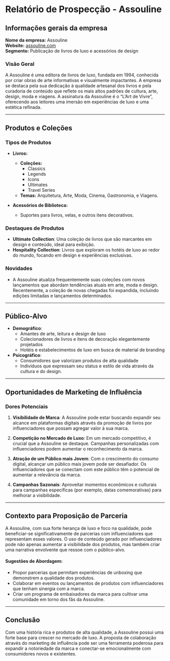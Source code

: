 # Relatório de Prospecção - Assouline

## Informações gerais da empresa
**Nome da empresa:** Assouline  
**Website:** [assouline.com](https://www.assouline.com)  
**Segmento:** Publicação de livros de luxo e acessórios de design  
  
### Visão Geral
A Assouline é uma editora de livros de luxo, fundada em 1994, conhecida por criar obras de arte informativas e visualmente impactantes. A empresa se destaca pela sua dedicação à qualidade artesanal dos livros e pela curadoria de conteúdo que reflete os mais altos padrões de cultura, arte, design, moda e viagens. A assinatura da Assouline é o “L’Art de Vivre”, oferecendo aos leitores uma imersão em experiências de luxo e uma estética refinada.

---

## Produtos e Coleções
### Tipos de Produtos
- **Livros:** 
  - **Coleções:** 
    - Classics
    - Legends
    - Icons
    - Ultimates
    - Travel Series
  - **Temas:** Arquitetura, Arte, Moda, Cinema, Gastronomia, e Viagens.
  
- **Acessórios de Biblioteca:** 
  - Suportes para livros, velas, e outros itens decorativos.

### Destaques de Produtos
- **Ultimate Collection**: Uma coleção de livros que são marcantes em design e conteúdo, ideal para exibição.
- **Hospitality Collection**: Livros que exploram os hotéis de luxo ao redor do mundo, focando em design e experiências exclusivas.

### Novidades
- A Assouline atualiza frequentemente suas coleções com novos lançamentos que abordam tendências atuais em arte, moda e design. Recentemente, a coleção de novas chegadas foi expandida, incluindo edições limitadas e lançamentos determinados.

---

## Público-Alvo
- **Demográfico**: 
  - Amantes de arte, leitura e design de luxo
  - Colecionadores de livros e itens de decoração elegantemente projetados
  - Hotéis e estabelecimentos de luxo em busca de material de branding
- **Psicográfico**: 
  - Consumidores que valorizam produtos de alta qualidade
  - Indivíduos que expressam seu status e estilo de vida através da cultura e do design.

---

## Oportunidades de Marketing de Influência
### Dores Potenciais
1. **Visibilidade de Marca**: A Assouline pode estar buscando expandir seu alcance em plataformas digitais através da promoção de livros por influenciadores que possam agregar valor à sua marca.
   
2. **Competição no Mercado de Luxo**: Em um mercado competitivo, é crucial que a Assouline se destaque. Campanhas personalizadas com influenciadores podem aumentar o reconhecimento da marca.

3. **Atração de um Público mais Jovem**: Com o crescimento do consumo digital, alcançar um público mais jovem pode ser desafiador. Os influenciadores que se conectam com este público têm o potencial de aumentar a relevância da marca.

4. **Campanhas Sazonais**: Aproveitar momentos econômicos e culturais para campanhas específicas (por exemplo, datas comemorativas) para melhorar a visibilidade.

---

## Contexto para Proposição de Parceria
A Assouline, com sua forte herança de luxo e foco na qualidade, pode beneficiar-se significativamente de parcerias com influenciadores que representam esses valores. O uso de conteúdo gerado por influenciadores pode não apenas aumentar a visibilidade dos produtos, mas também criar uma narrativa envolvente que ressoe com o público-alvo.

#### Sugestões de Abordagem:
- Propor parcerias que permitam experiências de unboxing que demonstrem a qualidade dos produtos.
- Colaborar em eventos ou lançamentos de produtos com influenciadores que tenham sinergia com a marca.
- Criar um programa de embaixadores da marca para cultivar uma comunidade em torno dos fãs da Assouline.

---

## Conclusão
Com uma história rica e produtos de alta qualidade, a Assouline possui uma forte base para crescer no mercado de luxo. A proposta de colaboração através do marketing de influência pode ser uma ferramenta poderosa para expandir a notoriedade da marca e conectar-se emocionalmente com consumidores novos e existentes.